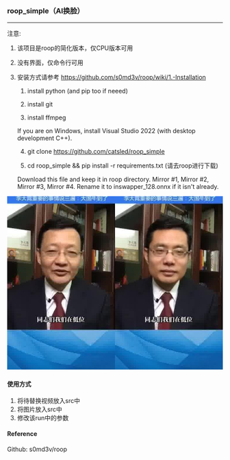 ### roop_simple（AI换脸）

-----

注意: 
1. 该项目是roop的简化版本，仅CPU版本可用
2. 没有界面，仅命令行可用
3. 安装方式请参考 https://github.com/s0md3v/roop/wiki/1.-Installation

    1. install python (and pip too if neeed)
    
    2. install git
    
    3. install ffmpeg
    
    If you are on Windows, install Visual Studio 2022 (with desktop development C++).
    
    4. git clone https://github.com/catsled/roop_simple
    
    5. cd roop_simple && pip install -r requirements.txt  (请去roop进行下载)
    
    Download this file and keep it in roop directory. Mirror #1, Mirror #2, Mirror #3, Mirror #4. Rename it to inswapper_128.onnx if it isn't already.

![output-0013.jpg](con_imgs%2Foutput-0013.jpg)


#### 使用方式
1. 将待替换视频放入src中
2. 将图片放入src中
3. 修改该run中的参数

#### Reference
Github: s0md3v/roop

